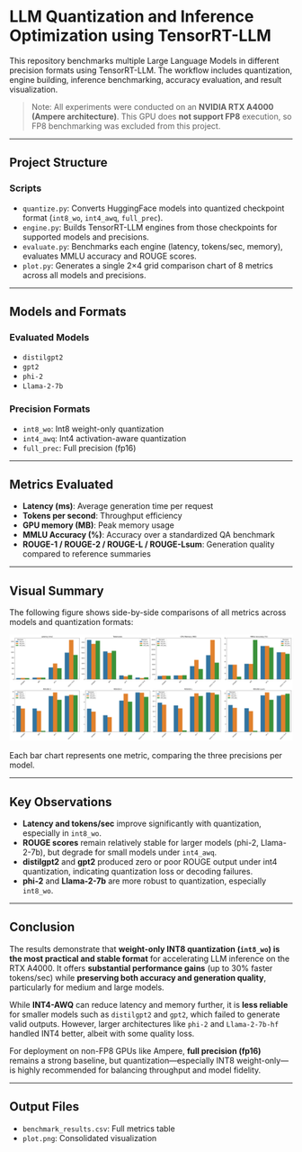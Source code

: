 # LLM Quantization and Inference Optimization using TensorRT-LLM

This repository benchmarks multiple Large Language Models in different precision formats using TensorRT-LLM. The workflow includes quantization, engine building, inference benchmarking, accuracy evaluation, and result visualization.

> Note: All experiments were conducted on an **NVIDIA RTX A4000 (Ampere architecture)**. This GPU does **not support FP8** execution, so FP8 benchmarking was excluded from this project.

---

## Project Structure

### Scripts

- `quantize.py`: Converts HuggingFace models into quantized checkpoint format (`int8_wo`, `int4_awq`, `full_prec`).
- `engine.py`: Builds TensorRT-LLM engines from those checkpoints for supported models and precisions.
- `evaluate.py`: Benchmarks each engine (latency, tokens/sec, memory), evaluates MMLU accuracy and ROUGE scores.
- `plot.py`: Generates a single 2×4 grid comparison chart of 8 metrics across all models and precisions.

---

## Models and Formats

### Evaluated Models
- `distilgpt2`
- `gpt2`
- `phi-2`
- `Llama-2-7b`

### Precision Formats
- `int8_wo`: Int8 weight-only quantization
- `int4_awq`: Int4 activation-aware quantization
- `full_prec`: Full precision (fp16)

---

## Metrics Evaluated

- **Latency (ms)**: Average generation time per request
- **Tokens per second**: Throughput efficiency
- **GPU memory (MB)**: Peak memory usage
- **MMLU Accuracy (%)**: Accuracy over a standardized QA benchmark
- **ROUGE-1 / ROUGE-2 / ROUGE-L / ROUGE-Lsum**: Generation quality compared to reference summaries

---

## Visual Summary

The following figure shows side-by-side comparisons of all metrics across models and quantization formats:

![Benchmark Plot](./plot.png)

Each bar chart represents one metric, comparing the three precisions per model.

---

## Key Observations

- **Latency and tokens/sec** improve significantly with quantization, especially in `int8_wo`.
- **ROUGE scores** remain relatively stable for larger models (phi-2, Llama-2-7b), but degrade for small models under `int4_awq`.
- **distilgpt2** and **gpt2** produced zero or poor ROUGE output under int4 quantization, indicating quantization loss or decoding failures.
- **phi-2** and **Llama-2-7b** are more robust to quantization, especially `int8_wo`.

---

## Conclusion

The results demonstrate that **weight-only INT8 quantization (`int8_wo`) is the most practical and stable format** for accelerating LLM inference on the RTX A4000. It offers **substantial performance gains** (up to 30% faster tokens/sec) while **preserving both accuracy and generation quality**, particularly for medium and large models.

While **INT4-AWQ** can reduce latency and memory further, it is **less reliable** for smaller models such as `distilgpt2` and `gpt2`, which failed to generate valid outputs. However, larger architectures like `phi-2` and `Llama-2-7b-hf` handled INT4 better, albeit with some quality loss.

For deployment on non-FP8 GPUs like Ampere, **full precision (fp16)** remains a strong baseline, but quantization—especially INT8 weight-only—is highly recommended for balancing throughput and model fidelity.

---

## Output Files

- `benchmark_results.csv`: Full metrics table
- `plot.png`: Consolidated visualization